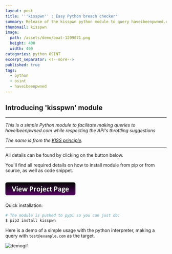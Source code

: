 ```yaml
---
layout: post
title: '''kisspwn'' : Easy Python breach checker'
summary: Release of the kisspwn python module to query haveibeenpwned.com
thumbnail: kisspwn
image:
  path: /assets/demo/boat-1299071.png
  height: 400
  width: 400
categories: python OSINT
excerpt_separator: <!--more-->
published: true
tags:
  - python
  - osint
  - haveibeenpwned
---
```



## Introducing 'kisspwn' module
--------
_This is a simple Python module to facilitate making queries to haveibeenpwned.com while respecting the API's throttling suggestions_  

_The name is from the [KISS principle](https://en.wikipedia.org/wiki/KISS_principle)._


--------

All details can be found by clicking on the button below.  
<!--more-->  

You'll find all required details on how to install module from pip or from source, as well as code snippet.
## [![button](https://raw.githubusercontent.com/khast3x/khast3x.github.io/master/assets/demo/button_view-project-page.png)](https://khast3x.club/kisspwn/)

Quick installation:

```bash
# The module is pushed to pypi so you can just do:
$ pip3 install kisspwn
```

Here is a demo of a simple usage with the python interpreter, making a query with `test@example.com` as the target.  


![demogif](https://i.imgur.com/7G8XUQ5.gif)
